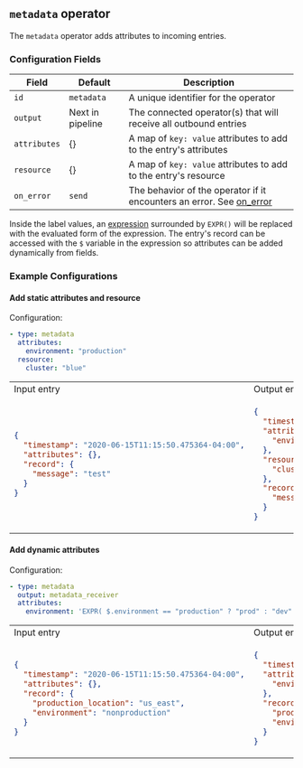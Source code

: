 ## `metadata` operator

The `metadata` operator adds attributes to incoming entries.

### Configuration Fields

| Field      | Default          | Description                                                                                     |
| ---        | ---              | ---                                                                                             |
| `id`       | `metadata`       | A unique identifier for the operator                                                            |
| `output`   | Next in pipeline | The connected operator(s) that will receive all outbound entries                                |
| `attributes`   | {}               | A map of `key: value` attributes to add to the entry's attributes                                       |
| `resource` | {}               | A map of `key: value` attributes to add to the entry's resource                                     |
| `on_error` | `send`           | The behavior of the operator if it encounters an error. See [on_error](/docs/types/on_error.md) |

Inside the label values, an [expression](/docs/types/expression.md) surrounded by `EXPR()`
will be replaced with the evaluated form of the expression. The entry's record can be accessed
with the `$` variable in the expression so attributes can be added dynamically from fields.

### Example Configurations


#### Add static attributes and resource

Configuration:
```yaml
- type: metadata
  attributes:
    environment: "production"
  resource:
    cluster: "blue"
```

<table>
<tr><td> Input entry </td> <td> Output entry </td></tr>
<tr>
<td>

```json
{
  "timestamp": "2020-06-15T11:15:50.475364-04:00",
  "attributes": {},
  "record": {
    "message": "test"
  }
}
```

</td>
<td>

```json
{
  "timestamp": "2020-06-15T11:15:50.475364-04:00",
  "attributes": {
    "environment": "production"
  },
  "resource": {
    "cluster": "blue"
  },
  "record": {
    "message": "test"
  }
}
```

</td>
</tr>
</table>

#### Add dynamic attributes

Configuration:
```yaml
- type: metadata
  output: metadata_receiver
  attributes:
    environment: 'EXPR( $.environment == "production" ? "prod" : "dev" )'
```

<table>
<tr><td> Input entry </td> <td> Output entry </td></tr>
<tr>
<td>

```json
{
  "timestamp": "2020-06-15T11:15:50.475364-04:00",
  "attributes": {},
  "record": {
    "production_location": "us_east",
    "environment": "nonproduction"
  }
}
```

</td>
<td>

```json
{
  "timestamp": "2020-06-15T11:15:50.475364-04:00",
  "attributes": {
    "environment": "dev"
  },
  "record": {
    "production_location": "us_east",
    "environment": "nonproduction"
  }
}
```

</td>
</tr>
</table>

